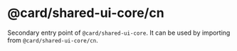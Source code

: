 # @card/shared-ui-core/cn

Secondary entry point of `@card/shared-ui-core`. It can be used by importing from `@card/shared-ui-core/cn`.
